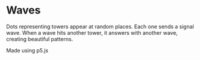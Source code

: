 # Waves

Dots representing towers appear at random places. Each one sends a signal wave. When a wave hits another tower, it answers with another wave, creating beautiful patterns.

Made using p5.js
